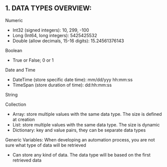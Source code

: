 ## 1. DATA TYPES OVERVIEW:
Numeric
- Int32 (signed integers): 10, 299, -100
- Long (Int64, long integers): 5425425532
- Double (allow decimals, 15-16 digits): 15.24561376143

Boolean
- True or False; 0 or 1

Date and Time
- DateTime (store specific date time): mm/dd/yyy hh:mm:ss
- TimeSpan (store duration of time): dd:hh:mm:ss

String

Collection
- Array: store multiple values with the same data type. The size is defined at creation
- List: store multiple values with the same data type. The size is dynamic
- Dictionary: key and value pairs, they can be separate data types

Generic Variables:
When developing an automation process, you are not sure what type of data will be retrieved
- Can store any kind of data. The data type will be based on the first retrieved data 
